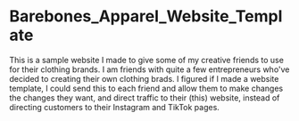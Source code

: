 # Barebones_Apparel_Website_Template
This is a sample website I made to give some of my creative friends to use for their clothing brands. I am friends with quite a few entrepreneurs who've
decided to creating their own clothing brads. I figured if I made a website template, I could send this to each friend and allow them to make changes 
the changes they want, and direct traffic to their (this) website, instead of directing customers to their Instagram and TikTok pages.
